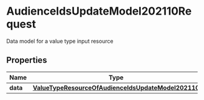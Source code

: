 

# AudienceIdsUpdateModel202110Request

Data model for a value type input resource

## Properties

| Name | Type | Description | Notes |
|------------ | ------------- | ------------- | -------------|
|**data** | [**ValueTypeResourceOfAudienceIdsUpdateModel202110**](ValueTypeResourceOfAudienceIdsUpdateModel202110.md) |  |  [optional] |



